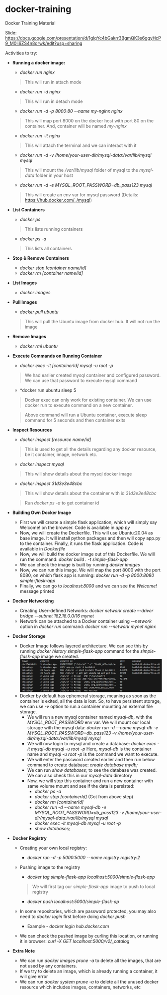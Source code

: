 # docker-training
Docker Training Material

Slide: https://docs.google.com/presentation/d/1glqYc4bGakrr3BgmQK3s6gqyHcP9_M0ii6ZS4n8orwk/edit?usp=sharing

Activities to try:
* **Running a docker image:**
    * *docker run nginx* 
    > This will run in attach mode
    * *docker run -d nginx* 
    > This will run in detach mode
    * *docker run -d -p 8000:80 --name my-nginx nginx* 
    > This will map port 8000 on the docker host with port 80 on the container. And, container will be named *my-nginx*
    * *docker run -it nginx* 
    > This will attach the terminal and we can interact with it
    * *docker run -d -v /home/your-user-dir/mysql-data:/var/lib/mysql mysql*
    > This will mount the */var/lib/mysql* folder of mysql to the *mysql-data* folder in your host
    * *docker run -d -e MYSQL_ROOT_PASSWORD=db_pass123 mysql*
    > This will create an env var for mysql password (Details: https://hub.docker.com/_/mysql)

* **List Containers**
    * *docker ps*
    > This lists running containers
    * *docker ps -a*
    > This lists all containers

* **Stop & Remove Containers**
    * *docker stop [container name/id]*
    * *docker rm [container name/id]*

* **List Images**
    * *docker images*

* **Pull Images**
    * *docker pull ubuntu*
    > This will pull the Ubuntu image from docker hub. It will not run the image

* **Remove Images**
    * *docker rmi ubuntu*

* **Execute Commands on Running Container**
    * *docker exec -it [containerId] mysql -u root -p*
    > We had earlier created mysql container and configured password. We can use that password to execute mysql command
    * *docker run ubuntu sleep 5
    > Docker exec can only work for existing container. We can use docker run to execute command on a new container.

    > Above command will run a Ubuntu container, execute sleep command for 5 seconds and then container exits

* **Inspect Resources**
    * *docker inspect [resource name/id]*
    > This is used to get all the details regarding any docker resource, be it container, image, network etc.
    * *docker inspect mysql*
    > This will show details about the mysql docker image
    * *docker inspect 31d3e3e48cbc*
    > This will show details about the container with id *31d3e3e48cbc*
    
    > Run *docker ps -a* to get container id

* **Building Own Docker Image**
    * First we will create a simple flask application, which will simply say Welcome! on the browser. Code is available in *app.py*
    * Now, we will create the Dockerfile. This will use Ubuntu:20.04 as base image. It will install python packages and then will copy app.py to the container. Finally, it runs the flask application. Code is available in *Dockerfile*
    * Now, we will build the docker image out of this Dockerfile. We will run the command: *docker build . -t simple-flask-app*
    * We can check the image is built by running *docker images*
    * Now, we can run this image. We will map the port 8000 with the port 8080, on which flask app is running: *docker run -d -p 8000:8080 simple-flask-app*
    * Finally, we can go to *localhost:8000* and we can see the *Welcome!* message printed

* **Docker Networking**
    * Creating User-defined Networks: *docker network create –-driver bridge -–subnet 182.18.0.0/16 mynet*
    * Network can be attached to a Docker container using *--network* option in *docker run* command:
    *docker run --network mynet nginx*

* **Docker Storage**
    * Docker Image follows layered architecture. We can see this by running *docker history simple-flask-app* command for the *simple-flask-app* image we created.
    ![alt text](image.png)
    * Docker by default has ephemeral storage, meaning as soon as the container is exited, all the data is lost. So, to have persistent storage, we can use *-v* option to run a container mounting an external file storage.
        * We will run a new mysql container named *mysql-db*, with the *MYSQL_ROOT_PASSWORD* env var. We will mount our local storage with the mysql data: *docker run -d --name mysql-db -e MYSQL_ROOT_PASSWORD=db_pass123 -v /home/your-user-dir/mysql-data:/var/lib/mysql mysql*
        * We will now login to mysql and create a database: *docker exec -it mysql-db mysql -u root -p*
        Here, *mysql-db* is the container name and *mysql -u root -p* is the command we want to execute.
        * We will enter the password created earlier and then run below command to create database: *create database mydb;*
        * We can run *show databases;* to see the database was created. We can also check this in our *mysql-data* directory
        * Now, we will stop this container and run a new container with same volume mount and see if the data is persisted: 
            * *docker ps -a*
            * *docker stop [containerId]* (Got from above step)
            * *docker rm [containerId]*
            * *docker run -d --name mysql-db -e MYSQL_ROOT_PASSWORD=db_pass123 -v /home/your-user-dir/mysql-data:/var/lib/mysql mysql*
            * *docker exec -it mysql-db mysql -u root -p*
            * *show databases;*

* **Docker Registry**
    * Creating your own local registry: 
        * *docker run -d -p 5000:5000 --name registry registry:2*
    * Pushing image to the registry
        * *docker tag simple-flask-app localhost:5000/simple-flask-app*
        > We will first tag our *simple-flask-app* image to push to local registry 
        * *docker push localhost:5000/simple-flask-ap*
    
    * In some repositories, which are password protected, you may also need to *docker login* first before doing *docker push*
        * Example - *docker login hub.docker.com*

    * We can check the pushed image by curling this location, or running it in browser: *curl -X GET localhost:5000/v2/_catalog*

* **Extra Note**
    * We can run *docker images prune -a* to delete all the images, that are not used by any containers.
    * If we try to delete an image, which is already running a container, it will give error
    * We can run *docker system prune -a* to delete all the unused docker resource which includes images, containers, networks, etc
